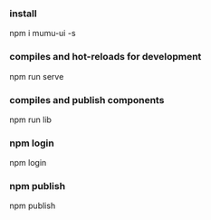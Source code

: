 ### install
npm i mumu-ui -s

### compiles and hot-reloads for development
npm run serve

### compiles and publish components
npm run lib

### npm login
npm login

### npm publish
npm publish
